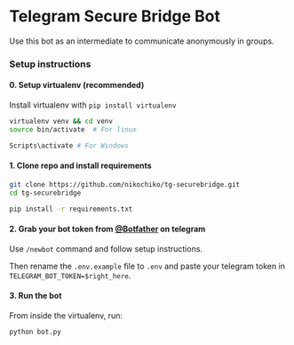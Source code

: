 # Telegram Secure Bridge Bot


Use this bot as an intermediate to communicate anonymously in groups.

### Setup instructions

#### 0. Setup virtualenv (recommended)

Install virtualenv with `pip install virtualenv`

```bash
virtualenv venv && cd venv
source bin/activate  # For linux

Scripts\activate # For Windows
```

#### 1. Clone repo and install requirements

```bash
git clone https://github.com/nikochiko/tg-securebridge.git
cd tg-securebridge

pip install -r requirements.txt
```

#### 2. Grab your bot token from [@Botfather](https://t.me/@BotFather) on telegram

Use `/newbot` command and follow setup instructions.

Then rename the `.env.example` file to `.env` and paste your telegram token
in `TELEGRAM_BOT_TOKEN=$right_here`.

#### 3. Run the bot

From inside the virtualenv, run:

```bash
python bot.py
```
